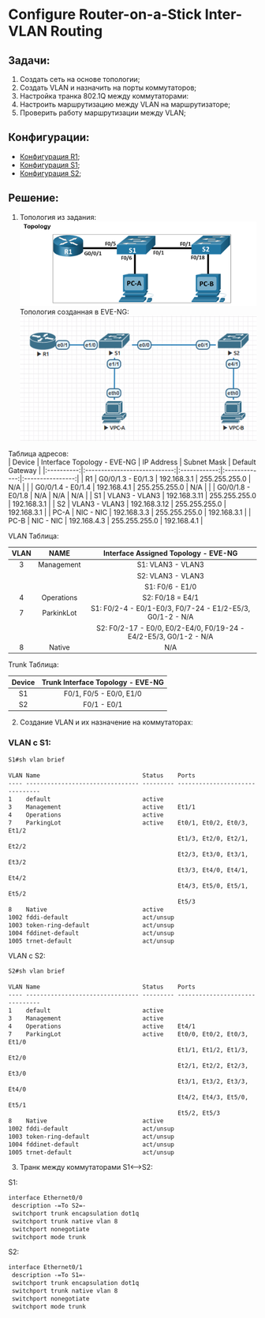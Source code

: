 # Configure Router-on-a-Stick Inter-VLAN Routing

## Задачи:
 1. Создать сеть на основе топологии;
 2. Создать VLAN и назначить на порты коммутаторов;
 3. Настройка транка 802.1Q между коммутаторами:
 4. Настроить маршрутизацию между VLAN на маршрутизаторе;
 5. Проверить работу маршрутизации между VLAN;  

 ## Конфигурации:  
  - [Конфигурация R1](config-R1);  
  - [Конфигурация S1](config-S1);  
  - [Конфигурация S2](config-S2);  
  
##  Решение:
 1. Топология из задания:  
 ![](topology.png)  
 Топология созданная в EVE-NG:  
 ![](eve-ng.png)    
 
 Таблица адресов:  
| Device     | Interface Topology - EVE-NG  | IP Address   | Subnet Mask   | Default Gateway  |
|:----------:|:----------------------------:|:------------:|:-------------:|:----------------:|
| R1         | G0/0/1.3 - E0/1.3            | 192.168.3.1  | 255.255.255.0 | N/A              |
|            | G0/0/1.4 - E0/1.4            | 192.168.4.1  | 255.255.255.0 | N/A              |
|            | G0/0/1.8 - E0/1.8            | N/A          | N/A           | N/A              |
| S1         | VLAN3 - VLAN3                | 192.168.3.11 | 255.255.255.0 | 192.168.3.1      |
| S2         | VLAN3 - VLAN3                | 192.168.3.12 | 255.255.255.0 | 192.168.3.1      |
| PC-A       | NIC - NIC                    | 192.168.3.3  | 255.255.255.0 | 192.168.3.1      |
| PC-B       | NIC - NIC                    | 192.168.4.3  | 255.255.255.0 | 192.168.4.1      |  

VLAN Таблица:  

| VLAN | NAME       | Interface Assigned Topology - EVE-NG                              |
|:----:|:----------:|:-----------------------------------------------------------------:|
| 3    | Management | S1: VLAN3 - VLAN3                                                 |
|      |            | S2: VLAN3 - VLAN3                                                 |
|      |            | S1: F0/6 - E1/0                                                   |
| 4    | Operations | S2: F0/18 = E4/1                                                  |
| 7    | ParkinkLot | S1: F0/2-4 - E0/1-E0/3, F0/7-24 - E1/2-E5/3, G0/1-2 - N/A         |
|      |            | S2: F0/2-17 - E0/0, E0/2-E4/0, F0/19-24 - E4/2-E5/3, G0/1-2 - N/A |
| 8    | Native     | N/A                                                               |  

Trunk Таблица:  

| Device |Trunk Interface Topology - EVE-NG |
|:------:|:--------------------------------:|
| S1     | F0/1, F0/5 - E0/0, E1/0          |
| S2     | F0/1 - E0/1                      |  


 2. Создание VLAN и их назначение на коммутаторах:  

### VLAN с S1:  

```
S1#sh vlan brief

VLAN Name                             Status    Ports
---- -------------------------------- --------- -------------------------------
1    default                          active
3    Management                       active    Et1/1
4    Operations                       active
7    ParkingLot                       active    Et0/1, Et0/2, Et0/3, Et1/2
                                                Et1/3, Et2/0, Et2/1, Et2/2
                                                Et2/3, Et3/0, Et3/1, Et3/2
                                                Et3/3, Et4/0, Et4/1, Et4/2
                                                Et4/3, Et5/0, Et5/1, Et5/2
                                                Et5/3
8    Native                           active
1002 fddi-default                     act/unsup
1003 token-ring-default               act/unsup
1004 fddinet-default                  act/unsup
1005 trnet-default                    act/unsup
```  

VLAN с S2:  

```
S2#sh vlan brief

VLAN Name                             Status    Ports
---- -------------------------------- --------- -------------------------------
1    default                          active
3    Management                       active
4    Operations                       active    Et4/1
7    ParkingLot                       active    Et0/0, Et0/2, Et0/3, Et1/0
                                                Et1/1, Et1/2, Et1/3, Et2/0
                                                Et2/1, Et2/2, Et2/3, Et3/0
                                                Et3/1, Et3/2, Et3/3, Et4/0
                                                Et4/2, Et4/3, Et5/0, Et5/1
                                                Et5/2, Et5/3
8    Native                           active
1002 fddi-default                     act/unsup
1003 token-ring-default               act/unsup
1004 fddinet-default                  act/unsup
1005 trnet-default                    act/unsup
```  
3. Транк между коммутаторами S1<-->S2:  

S1:  

```
interface Ethernet0/0
 description -=To S2=-
 switchport trunk encapsulation dot1q
 switchport trunk native vlan 8
 switchport nonegotiate
 switchport mode trunk
```  
S2:  

```
interface Ethernet0/1
 description -=To S1=-
 switchport trunk encapsulation dot1q
 switchport trunk native vlan 8
 switchport nonegotiate
 switchport mode trunk
```  
